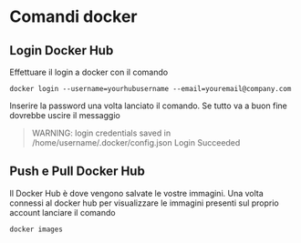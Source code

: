 # Comandi docker


## Login Docker Hub
Effettuare il login a docker con il comando 
``` 
docker login --username=yourhubusername --email=youremail@company.com
``` 
Inserire la password una volta lanciato il comando. Se tutto va a buon fine dovrebbe uscire il messaggio 
>WARNING: login credentials saved in /home/username/.docker/config.json
>Login Succeeded

## Push e Pull Docker Hub
Il Docker Hub è dove vengono salvate le vostre immagini. Una volta connessi al docker hub per visualizzare le immagini presenti sul proprio account lanciare il comando
``` 
docker images
``` 

